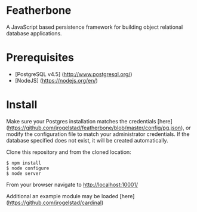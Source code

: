 Featherbone
===========
A JavaScript based persistence framework for building object relational database applications.

# Prerequisites
* [PostgreSQL v4.5] (http://www.postgresql.org/)
* [NodeJS] (https://nodejs.org/en/)
  
# Install

Make sure your Postgres installation matches the credentials [here] (https://github.com/jrogelstad/featherbone/blob/master/config/pg.json), or modify the configuration file to match your administrator credentials. If the database specified does not exist, it will be created automatically.

Clone this repository and from the cloned location:

```text
$ npm install
$ node configure
$ node server
```

From your browser navigate to <http://localhost:10001/>

Additional an example module may be loaded [here] (https://github.com/jrogelstad/cardinal)
